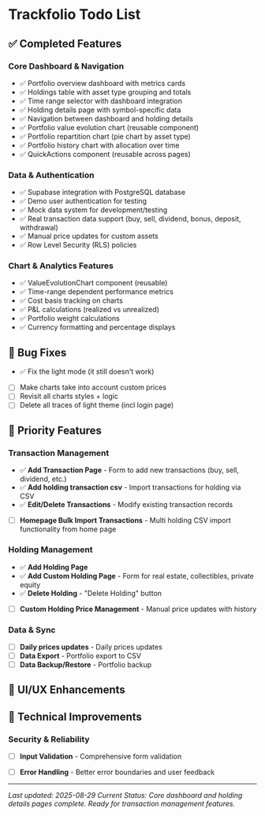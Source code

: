 # Trackfolio Todo List

## ✅ Completed Features

### Core Dashboard & Navigation
- ✅ Portfolio overview dashboard with metrics cards
- ✅ Holdings table with asset type grouping and totals  
- ✅ Time range selector with dashboard integration
- ✅ Holding details page with symbol-specific data
- ✅ Navigation between dashboard and holding details
- ✅ Portfolio value evolution chart (reusable component)
- ✅ Portfolio repartition chart (pie chart by asset type)
- ✅ Portfolio history chart with allocation over time
- ✅ QuickActions component (reusable across pages)

### Data & Authentication
- ✅ Supabase integration with PostgreSQL database
- ✅ Demo user authentication for testing
- ✅ Mock data system for development/testing
- ✅ Real transaction data support (buy, sell, dividend, bonus, deposit, withdrawal)
- ✅ Manual price updates for custom assets
- ✅ Row Level Security (RLS) policies

### Chart & Analytics Features
- ✅ ValueEvolutionChart component (reusable)
- ✅ Time-range dependent performance metrics
- ✅ Cost basis tracking on charts
- ✅ P&L calculations (realized vs unrealized)
- ✅ Portfolio weight calculations
- ✅ Currency formatting and percentage displays

## 🐛 Bug Fixes

- ✅ Fix the light mode (it still doesn't work)
- [ ] Make charts take into account custom prices
- [ ] Revisit all charts styles + logic
- [ ] Delete all traces of light theme (incl login page)

## 🎯 Priority Features

### Transaction Management
- ✅ **Add Transaction Page** - Form to add new transactions (buy, sell, dividend, etc.)
- ✅ **Add holding transaction csv** - Import transactions for holding via CSV
- ✅ **Edit/Delete Transactions** - Modify existing transaction records
- [ ] **Homepage Bulk Import Transactions** - Multi holding CSV import functionality from home page

### Holding Management  
- ✅ **Add Holding Page**
- ✅ **Add Custom Holding Page** - Form for real estate, collectibles, private equity
- ✅ **Delete Holding** - "Delete Holding" button
- [ ] **Custom Holding Price Management** - Manual price updates with history

### Data & Sync
- [ ] **Daily prices updates** - Daily prices updates
- [ ] **Data Export** - Portfolio export to CSV
- [ ] **Data Backup/Restore** - Portfolio backup

## 🎨 UI/UX Enhancements

## 🔧 Technical Improvements

### Security & Reliability  
- [ ] **Input Validation** - Comprehensive form validation
- [ ] **Error Handling** - Better error boundaries and user feedback


---

*Last updated: 2025-08-29*
*Current Status: Core dashboard and holding details pages complete. Ready for transaction management features.*